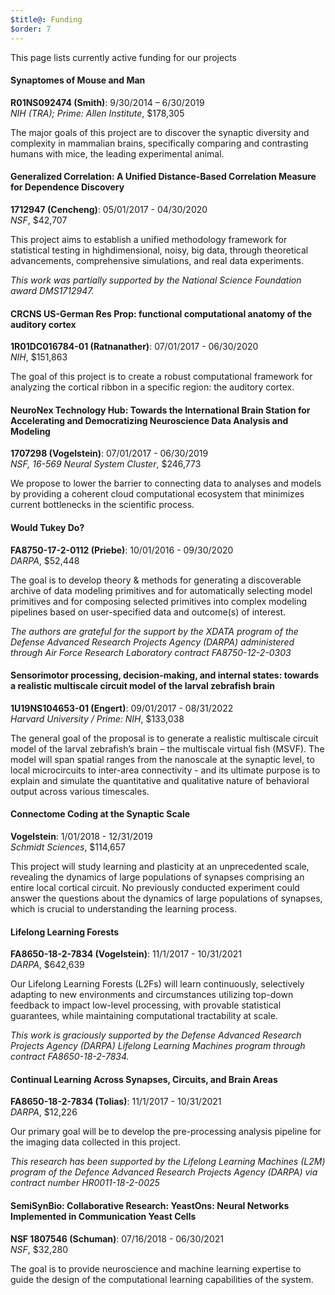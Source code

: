 ```yaml
---
$title@: Funding
$order: 7
---
```


This page lists currently active funding for our projects

#### Synaptomes of Mouse and Man
**R01NS092474 (Smith)**: 9/30/2014 – 6/30/2019  
*NIH (TRA); Prime: Allen Institute*, $178,305  

The major goals of this project are to discover the synaptic diversity and complexity in mammalian
brains, specifically comparing and contrasting humans with mice, the leading experimental animal.


#### Generalized Correlation: A Unified Distance-Based Correlation Measure for Dependence Discovery
**1712947 (Cencheng)**: 05/01/2017 - 04/30/2020  
*NSF*, $42,707

This project aims to establish a unified methodology framework for statistical testing in highdimensional, noisy, big data, through theoretical advancements, comprehensive simulations, and real
data experiments.  

*This work was partially supported by the National Science Foundation award DMS1712947.*


#### CRCNS US-German Res Prop: functional computational anatomy of the auditory cortex
**1R01DC016784-01 (Ratnanather)**: 07/01/2017 - 06/30/2020  
*NIH*, $151,863

The goal of this project is to create a robust computational framework for analyzing the cortical ribbon
in a specific region: the auditory cortex.


#### NeuroNex Technology Hub: Towards the International Brain Station for Accelerating and Democratizing Neuroscience Data Analysis and Modeling
**1707298 (Vogelstein)**: 07/01/2017 - 06/30/2019  
*NSF, 16-569 Neural System Cluster*, $246,773

We propose to lower the barrier to connecting data to analyses and models by providing a coherent
cloud computational ecosystem that minimizes current bottlenecks in the scientific process.

#### Would Tukey Do?
**FA8750-17-2-0112 (Priebe)**: 10/01/2016 - 09/30/2020  
*DARPA*, $52,448

The goal is to develop theory & methods for generating a discoverable archive of data modeling
primitives and for automatically selecting model primitives and for composing selected primitives into
complex modeling pipelines based on user-specified data and outcome(s) of interest.

*The authors are grateful for the support by the XDATA program of the Defense Advanced Research Projects Agency (DARPA) administered through Air Force Research Laboratory contract FA8750-12-2-0303*

#### Sensorimotor processing, decision-making, and internal states: towards a realistic multiscale circuit model of the larval zebrafish brain
**1U19NS104653-01 (Engert)**: 09/01/2017 - 08/31/2022  
*Harvard University / Prime: NIH*, $133,038

The general goal of the proposal is to generate a realistic multiscale circuit model of the larval
zebrafish’s brain – the multiscale virtual fish (MSVF). The model will span spatial ranges from the
nanoscale at the synaptic level, to local microcircuits to inter-area connectivity - and its ultimate
purpose is to explain and simulate the quantitative and qualitative nature of behavioral output across
various timescales.

#### Connectome Coding at the Synaptic Scale
**Vogelstein**: 1/01/2018 - 12/31/2019  
*Schmidt Sciences*, $114,657

This project will study learning and plasticity at an unprecedented scale, revealing the dynamics of
large populations of synapses comprising an entire local cortical circuit. No previously conducted
experiment could answer the questions about the dynamics of large populations of synapses, which
is crucial to understanding the learning process.

#### Lifelong Learning Forests
**FA8650-18-2-7834 (Vogelstein)**: 11/1/2017 - 10/31/2021  
*DARPA*, $642,639

Our Lifelong Learning Forests (L2Fs) will learn continuously, selectively adapting to new
environments and circumstances utilizing top-down feedback to impact low-level processing, with
provable statistical guarantees, while maintaining computational tractability at scale. 

*This work is graciously supported by the Defense Advanced Research Projects Agency (DARPA) Lifelong Learning Machines program through contract FA8650-18-2-7834.*

#### Continual Learning Across Synapses, Circuits, and Brain Areas 
**FA8650-18-2-7834 (Tolias)**: 11/1/2017 - 10/31/2021  
*DARPA*, $12,226

Our primary goal will be to develop the pre-processing analysis pipeline for the imaging data collected
in this project.

*This research has been supported by the Lifelong Learning Machines (L2M) program of the Defence Advanced Research Projects Agency (DARPA) via contract number HR0011-18-2-0025*

#### SemiSynBio: Collaborative Research: YeastOns: Neural Networks Implemented in Communication Yeast Cells
**NSF 1807546 (Schuman)**: 07/16/2018 - 06/30/2021  
*NSF*, $32,280

The goal is to provide neuroscience and machine learning expertise to guide the design of the computational
learning capabilities of the system.